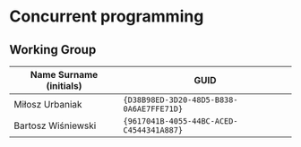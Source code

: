 # Concurrent programming

## Working Group

| Name Surname (initials) | GUID                                     |
| ----------------------- | ---------------------------------------- |
| Miłosz Urbaniak         | `{D38B98ED-3D20-48D5-B838-0A6AE7FFE71D}` |
| Bartosz Wiśniewski      | `{9617041B-4055-44BC-ACED-C4544341A887}` |
